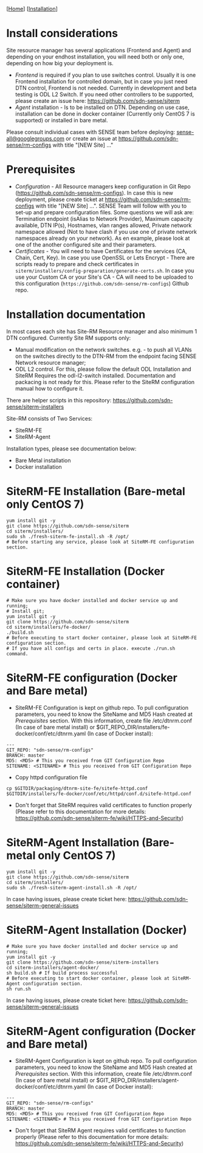 [[Home](index.md)]   [[Installation](install.md)]

# Install considerations

Site resource manager has several applications (Frontend and Agent) and depending on your endhost installation, you will need both or only one, depending on how big your deployment is. 
* *Frontend* is required if you plan to use switches control. Usually it is one Frontend installation for controlled domain, but in case you just need DTN control, Frontend is not needed. Currently in development and beta testing is ODL L2 Switch. If you need other controllers to be supported, please create an issue here: https://github.com/sdn-sense/siterm
* *Agent* installation - Is to be installed on DTN. Depending on use case, installation can be done in docker container (Currently only CentOS 7 is supported) or installed in bare metal.

Please consult individual cases with SENSE team before deploying: sense-all@googlegroups.com or create an issue at https://github.com/sdn-sense/rm-configs with title "[NEW Site] ..."

# Prerequisites

* *Configuration* - All Resource managers keep configuration in Git Repo (https://github.com/sdn-sense/rm-configs). In case this is new deployment, please create ticket at https://github.com/sdn-sense/rm-configs with title "[NEW Site] ...". SENSE Team will follow with you to set-up and prepare configuration files.
Some questions we will ask are: Termination endpoint (isAlias to Network Provider), Maximum capacity available, DTN IP(s), Hostnames, vlan ranges allowed, Private network namespace allowed (Not to have clash if you use one of private network namespaces already on your network). As en example, please look at one of the another configured site and their parameters.
* *Certificates* - You will need to have Certificates for the services (CA, Chain, Cert, Key). In case you use OpenSSL or Lets Encrypt - There are scripts ready to prepare and check certificates in `siterm/installers/config-preparation/generate-certs.sh`. In case you use your Custom CA or your Site's CA - CA will need to be uploaded to this configuration (`https://github.com/sdn-sense/rm-configs`) Github repo.

# Installation documentation

In most cases each site has Site-RM Resource manager and also minimum 1 DTN configured. Currently Site RM supports only:
* Manual modification on the network switches. e.g. - to push all VLANs on the switches directly to the DTN-RM from the endpoint facing SENSE Network resource manager;
* ODL L2 control. For this, please follow the default ODL Installation and SiteRM Requires the odl-l2-switch installed. Documentation and packacing is not  ready for this. Please refer to the SiteRM configuration manual how to configure it.

There are helper scripts in this repository: https://github.com/sdn-sense/siterm-installers

Site-RM consists of Two Services:
* SiteRM-FE
* SiteRM-Agent

Installation types, please see documentation below:
* Bare Metal installation
* Docker installation


# SiteRM-FE Installation (Bare-metal only CentOS 7)
```
yum install git -y
git clone https://github.com/sdn-sense/siterm
cd siterm/installers/
sudo sh ./fresh-siterm-fe-install.sh -R /opt/
# Before starting any service, please look at SiteRM-FE configuration section.
```


# SiteRM-FE Installation (Docker container)
```
# Make sure you have docker installed and docker service up and running;
# Install git;
yum install git -y
git clone https://github.com/sdn-sense/siterm
cd siterm/installers/fe-docker/
./build.sh
# Before executing to start docker container, please look at SiteRM-FE configuration section.
# If you have all configs and certs in place. execute ./run.sh command.
```

# SiteRM-FE configuration (Docker and Bare metal)

* SiteRM-FE Configuration is kept on github repo. To pull configuration parameters, you need to know the SiteName and MD5 Hash created at *Prerequisites* section. With this information, create file /etc/dtnrm.conf (In case of bare metal install) or $GIT_REPO_DIR/installers/fe-docker/conf/etc/dtnrm.yaml (In case of Docker install):
```
---
GIT_REPO: "sdn-sense/rm-configs"
BRANCH: master
MD5: <MD5> # This you received from GIT Configuration Repo
SITENAME: <SITENAME> # This you received from GIT Configuration Repo
```

* Copy httpd configuration file
```
cp $GITDIR/packaging/dtnrm-site-fe/sitefe-httpd.conf $GITDIR/installers/fe-docker/conf/etc/httpd/conf.d/sitefe-httpd.conf
```

* Don't forget that SiteRM requires valid certificates to function properly (Please refer to this documentation for more details: https://github.com/sdn-sense/siterm-fe/wiki/HTTPS-and-Security)

# SiteRM-Agent Installation (Bare-metal only CentOS 7)
```
yum install git -y
git clone https://github.com/sdn-sense/siterm
cd siterm/installers/
sudo sh ./fresh-siterm-agent-install.sh -R /opt/
```
In case having issues, please create ticket here: https://github.com/sdn-sense/siterm-general-issues 

# SiteRM-Agent Installation (Docker)
```
# Make sure you have docker installed and docker service up and running;
yum install git -y
git clone https://github.com/sdn-sense/siterm-installers
cd siterm-installers/agent-docker/
sh build.sh # If build process successful
# Before executing to start docker container, please look at SiteRM-Agent configuration section.
sh run.sh
```
In case having issues, please create ticket here: https://github.com/sdn-sense/siterm-general-issues 

# SiteRM-Agent configuration (Docker and Bare metal)
* SiteRM-Agent Configuration is kept on github repo. To pull configuration parameters, you need to know the SiteName and MD5 Hash created at *Prerequisites* section. With this information, create file /etc/dtnrm.conf (In case of bare metal install) or $GIT_REPO_DIR/installers/agent-docker/conf/etc/dtnrm.yaml (In case of Docker install):
```
---
GIT_REPO: "sdn-sense/rm-configs"
BRANCH: master
MD5: <MD5> # This you received from GIT Configuration Repo
SITENAME: <SITENAME> # This you received from GIT Configuration Repo
```

* Don't forget that SiteRM Agent requires valid certificates to function properly (Please refer to this documentation for more details: https://github.com/sdn-sense/siterm-fe/wiki/HTTPS-and-Security)



